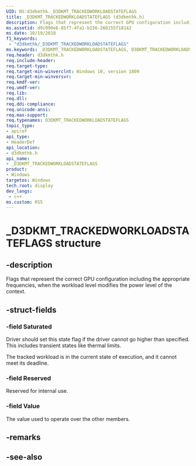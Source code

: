 ```yaml
---
UID: NS:d3dkmthk._D3DKMT_TRACKEDWORKLOADSTATEFLAGS
title: _D3DKMT_TRACKEDWORKLOADSTATEFLAGS (d3dkmthk.h)
description: Flags that represent the correct GPU configuration including the appropriate frequencies, when the workload level modifies the power level of the context.
ms.assetid: d9c090e6-85f7-4fa1-b156-268155f18142
ms.date: 10/19/2018
f1_keywords:
 - "d3dkmthk/_D3DKMT_TRACKEDWORKLOADSTATEFLAGS"
ms.keywords: _D3DKMT_TRACKEDWORKLOADSTATEFLAGS, D3DKMT_TRACKEDWORKLOADSTATEFLAGS, 
req.header: d3dkmthk.h
req.include-header:
req.target-type:
req.target-min-winverclnt: Windows 10, version 1809
req.target-min-winversvr:
req.kmdf-ver:
req.umdf-ver:
req.lib:
req.dll:
req.ddi-compliance:
req.unicode-ansi:
req.max-support:
req.typenames: D3DKMT_TRACKEDWORKLOADSTATEFLAGS
topic_type: 
- apiref
api_type: 
- HeaderDef
api_location: 
- d3dkmthk.h
api_name: 
- _D3DKMT_TRACKEDWORKLOADSTATEFLAGS
product:
- Windows
targetos: Windows
tech.root: display
dev_langs:
 - c++
ms.custom: RS5
---
```


# _D3DKMT_TRACKEDWORKLOADSTATEFLAGS structure

## -description

Flags that represent the correct GPU configuration including the appropriate frequencies, when the workload level modifies the power level of the context.

## -struct-fields

### -field Saturated

Driver should set this state flag if the driver cannot go higher than specified. This includes transient states like thermal limits.

The tracked workload is in the current state of execution, and it cannot meet its deadline.

### -field Reserved

Reserved for internal use.

### -field Value
 
The value used to operate over the other members.

## -remarks

## -see-also
